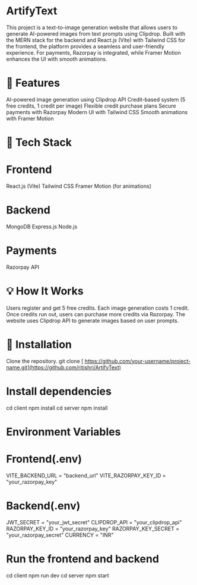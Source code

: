 # ArtifyText
This project is a text-to-image generation website that allows users to generate AI-powered images from text prompts using Clipdrop. Built with the MERN stack for the backend and React.js (Vite) with Tailwind CSS for the frontend, the platform provides a seamless and user-friendly experience. For payments, Razorpay is integrated, while Framer Motion enhances the UI with smooth animations.

# 🔑 Features
AI-powered image generation using Clipdrop API
Credit-based system (5 free credits, 1 credit per image)
Flexible credit purchase plans
Secure payments with Razorpay
Modern UI with Tailwind CSS
Smooth animations with Framer Motion

# 📌 Tech Stack

# Frontend
React.js (Vite)
Tailwind CSS
Framer Motion (for animations)

# Backend
MongoDB
Express.js
Node.js

# Payments
  Razorpay API

# 💡 How It Works
Users register and get 5 free credits.
Each image generation costs 1 credit.
Once credits run out, users can purchase more credits via Razorpay.
The website uses Clipdrop API to generate images based on user prompts.

# 🔑 Installation
Clone the repository.
git clone [ https://github.com/your-username/project-name.git](https://github.com/ritishri/ArtifyText)

# Install dependencies
cd client
npm install
cd server
npm install

# Environment Variables

# Frontend(.env)
VITE_BACKEND_URL = "backend_url"
VITE_RAZORPAY_KEY_ID = "your_razorpay_key"

# Backend(.env)
JWT_SECRET = "your_jwt_secret"
CLIPDROP_API = "your_clipdrop_api"
RAZORPAY_KEY_ID = "your_razorpay_key"
RAZORPAY_KEY_SECRET = "your_razorpay_secret"
CURRENCY = "INR"

# Run the frontend and backend
cd client
npm run dev
cd server
npm start
